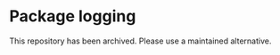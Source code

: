 Package logging 
===============

This repository has been archived. Please use a maintained alternative.
